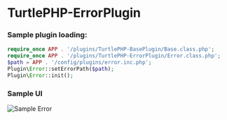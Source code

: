 TurtlePHP-ErrorPlugin
=====================

### Sample plugin loading:
``` php
require_once APP . '/plugins/TurtlePHP-BasePlugin/Base.class.php';
require_once APP . '/plugins/TurtlePHP-ErrorPlugin/Error.class.php';
$path = APP . '/config/plugins/error.inc.php';
Plugin\Error::setErrorPath($path);
Plugin\Error::init();
```

### Sample UI
![Sample Error](http://i.imgur.com/qaRZ6.png)
